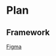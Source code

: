 # Plan

## Framework

[Figma](https://www.figma.com/design/H55Y0SL7eFCuN9tyDWsRBZ/FinalProject?node-id=0-1&node-type=canvas&t=HA5cRkeajVKo9l6l-0)
